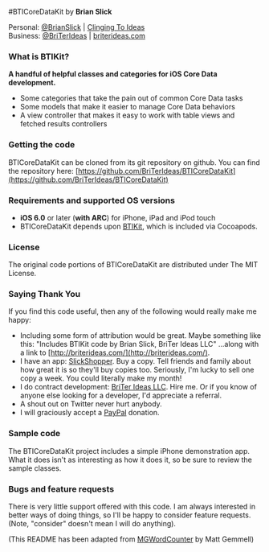 #BTICoreDataKit
by **Brian Slick**

Personal: [@BrianSlick](http://twitter.com/BrianSlick) | [Clinging To Ideas](http://clingingtoideas.blogspot.com)  
Business: [@BriTerIdeas](http://twitter.com/BriTerIdeas) | [briterideas.com](http://briterideas.com)

### What is BTIKit?

**A handful of helpful classes and categories for iOS Core Data development.**

- Some categories that take the pain out of common Core Data tasks
- Some models that make it easier to manage Core Data behaviors
- A view controller that makes it easy to work with table views and fetched results controllers

### Getting the code

BTICoreDataKit can be cloned from its git repository on github. You can find the repository here: [https://github.com/BriTerIdeas/BTICoreDataKit](https://github.com/BriTerIdeas/BTICoreDataKit)

### Requirements and supported OS versions

- **iOS 6.0** or later (**with ARC**) for iPhone, iPad and iPod touch
- BTICoreDataKit depends upon [BTIKit](http://github.com/BriTerIdeas/BTIKit), which is included via Cocoapods.

### License

The original code portions of BTICoreDataKit are distributed under The MIT License.

### Saying Thank You

If you find this code useful, then any of the following would really make me happy:

- Including some form of attribution would be great. Maybe something like this:
"Includes BTIKit code by Brian Slick, BriTer Ideas LLC"
...along with a link to [http://briterideas.com/](http://briterideas.com/).
- I have an app: [SlickShopper](https://itunes.apple.com/us/app/slickshopper-2/id434077651?mt=8). Buy a copy. Tell friends and family about how great it is so they'll buy copies too. Seriously, I'm lucky to sell one copy a week. You could literally make my month!
- I do contract development: [BriTer Ideas LLC](http://www.briterideas.com/services.shtml). Hire me. Or if you know of anyone else looking for a developer, I'd appreciate a referral.
- A shout out on Twitter never hurt anybody.
- I will graciously accept a [PayPal](http://bit.ly/AW4Cc) donation.

### Sample code

The BTICoreDataKit project includes a simple iPhone demonstration app. What it does isn't as interesting as how it does it, so be sure to review the sample classes.

### Bugs and feature requests

There is very little support offered with this code. I am always interested in better ways of doing things, so I'll be happy to consider feature requests. (Note, "consider" doesn't mean I will do anything).

(This README has been adapted from [MGWordCounter](https://github.com/mattgemmell/MGWordCounter) by Matt Gemmell)
